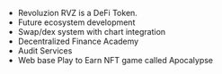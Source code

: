 - Revoluzion RVZ is a DeFi Token.
- Future ecosystem development
- Swap/dex system with chart integration
- Decentralized Finance Academy
- Audit Services
- Web base Play to Earn NFT game called Apocalypse

<!---
RevoluzionToken/RevoluzionToken is a ✨ special ✨ repository because its `README.md` (this file) appears on your GitHub profile.
You can click the Preview link to take a look at your changes.
--->
